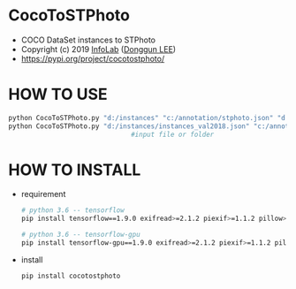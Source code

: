 # CocoToSTPhoto
 - COCO DataSet instances to STPhoto
  - Copyright (c) 2019 [InfoLab](http://infolab.kunsan.ac.kr) ([Donggun LEE](http://duration.digimoon.net))
   - https://pypi.org/project/cocotostphoto/


# HOW TO USE
```bash
python CocoToSTPhoto.py "d:/instances" "c:/annotation/stphoto.json" "d:/images"
python CocoToSTPhoto.py "d:/instances/instances_val2018.json" "c:/annotation/stphoto.json", "d:/images"
                               #input file or folder                   output file          image folder
```


# HOW TO INSTALL
- requirement
  ```bash
  # python 3.6 -- tensorflow
  pip install tensorflow==1.9.0 exifread>=2.1.2 piexif>=1.1.2 pillow>=6.0.0 matplotlib>=3.1.0 scikit-image>=0.15.0 IPython>=7.5.0 keras>=2.2.4 cython>=0.29.7 deepgeo

  # python 3.6 -- tensorflow-gpu
  pip install tensorflow-gpu==1.9.0 exifread>=2.1.2 piexif>=1.1.2 pillow>=6.0.0 matplotlib>=3.1.0 scikit-image>=0.15.0 IPython>=7.5.0 keras>=2.2.4 cython>=0.29.7 deepgeo
  ```
- install
  ```bash
  pip install cocotostphoto
  ```
